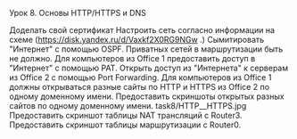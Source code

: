 Урок 8. Основы HTTP/HTTPS и DNS

Доделать свой сертификат
Настроить сеть согласно информации на схеме
(https://disk.yandex.ru/d/Vaxkf2X0RG9NGw .)
Сымитировать "Интернет" с помощью OSPF. Приватных сетей в маршрутизации быть не должно.
Для компьютеров из Office 1 предоставить доступ в "Интернет" с помощью PAT.
Открыть доступ из "Интернета" к серверам из Office 2 c помощью Port Forwarding.
Для компьютеров из Office 1 должны открываться разные сайты по HTTP и HTTPS из Office 2 по одному доменному имени.
Предоставить скриншоты открытых разных сайтов по одному доменному имени.
task8/HTTP__HTTPS.jpg
Предоставить скриншот таблицы NAT трансляций с Router3.
Предоставить скриншот таблицы маршрутизации с Router0.

